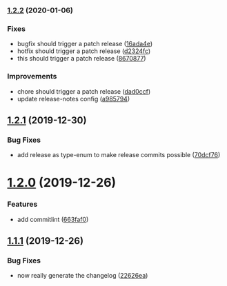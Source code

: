 ### [1.2.2](https://github.com/manuelbieh/semantic-release-playground/compare/v1.2.1...v1.2.2) (2020-01-06)


### Fixes

* bugfix should trigger a patch release ([16ada4e](https://github.com/manuelbieh/semantic-release-playground/commit/16ada4eabfeacb86d952513e668e4ec4a5ddeac3))
* hotfix should trigger a patch release ([d2324fc](https://github.com/manuelbieh/semantic-release-playground/commit/d2324fcf7ac4702abc98417fe396aa4cf013f838))
* this should trigger a patch release ([8670877](https://github.com/manuelbieh/semantic-release-playground/commit/867087761237a37435d3fdfec0f48229229aeca7))


### Improvements

* chore should trigger a patch release ([dad0ccf](https://github.com/manuelbieh/semantic-release-playground/commit/dad0ccfc6e6bd10afeb6d11a60d18cdcc0625d06))
* update release-notes config ([a985794](https://github.com/manuelbieh/semantic-release-playground/commit/a985794d57c00632cacdc758f09fb6987718e9ec))

## [1.2.1](https://github.com/manuelbieh/semrel/compare/v1.2.0...v1.2.1) (2019-12-30)

### Bug Fixes

-   add release as type-enum to make release commits possible ([70dcf76](https://github.com/manuelbieh/semrel/commit/70dcf760862e9dde15fb5c96a433f1a5d23e05a9))

# [1.2.0](https://github.com/manuelbieh/semrel/compare/v1.1.1...v1.2.0) (2019-12-26)

### Features

-   add commitlint ([663faf0](https://github.com/manuelbieh/semrel/commit/663faf039d39a833f2e64cdb8124ed116842268c))

## [1.1.1](https://github.com/manuelbieh/semrel/compare/v1.1.0...v1.1.1) (2019-12-26)

### Bug Fixes

-   now really generate the changelog ([22626ea](https://github.com/manuelbieh/semrel/commit/22626eaecbe650d3f59b9ac5ad3baaae2bbed0fb))

